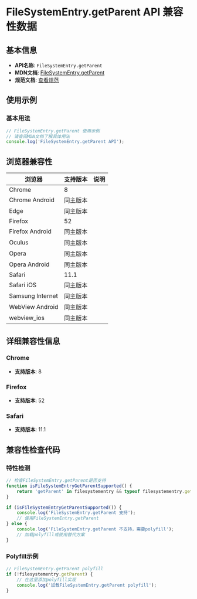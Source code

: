 # FileSystemEntry.getParent API 兼容性数据

## 基本信息

- **API名称**: `FileSystemEntry.getParent`
- **MDN文档**: [FileSystemEntry.getParent](https://developer.mozilla.org/docs/Web/API/FileSystemEntry/getParent)
- **规范文档**: [查看规范](https://wicg.github.io/entries-api/#dom-filesystementry-getparent)

## 使用示例

### 基本用法

```javascript
// FileSystemEntry.getParent 使用示例
// 请查阅MDN文档了解具体用法
console.log('FileSystemEntry.getParent API');
```

## 浏览器兼容性

| 浏览器 | 支持版本 | 说明 |
|--------|----------|------|
| Chrome | 8 |  |
| Chrome Android | 同主版本 |  |
| Edge | 同主版本 |  |
| Firefox | 52 |  |
| Firefox Android | 同主版本 |  |
| Oculus | 同主版本 |  |
| Opera | 同主版本 |  |
| Opera Android | 同主版本 |  |
| Safari | 11.1 |  |
| Safari iOS | 同主版本 |  |
| Samsung Internet | 同主版本 |  |
| WebView Android | 同主版本 |  |
| webview_ios | 同主版本 |  |

## 详细兼容性信息

### Chrome

- **支持版本**: 8

### Firefox

- **支持版本**: 52

### Safari

- **支持版本**: 11.1

## 兼容性检查代码

### 特性检测

```javascript
// 检查FileSystemEntry.getParent是否支持
function isFileSystemEntryGetParentSupported() {
    return 'getParent' in filesystementry && typeof filesystementry.getParent === 'function';
}

if (isFileSystemEntryGetParentSupported()) {
    console.log('FileSystemEntry.getParent 支持');
    // 使用FileSystemEntry.getParent
} else {
    console.log('FileSystemEntry.getParent 不支持，需要polyfill');
    // 加载polyfill或使用替代方案
}
```

### Polyfill示例

```javascript
// FileSystemEntry.getParent polyfill
if (!filesystementry.getParent) {
    // 在这里添加polyfill实现
    console.log('加载FileSystemEntry.getParent polyfill');
}
```

